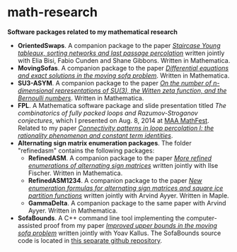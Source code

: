 # math-research

**Software packages related to my mathematical research**

* **OrientedSwaps**. A companion package to the paper *[Staircase Young tableaux, sorting networks and last passage percolation](https://onlinelibrary.wiley.com/doi/full/10.1002/rsa.21055)* written jointly with Elia Bisi, Fabio Cunden and Shane Gibbons. Written in Mathematica.
* **MovingSofas**. A companion package to the paper *[Differential equations and exact solutions in the moving sofa problem](https://www.tandfonline.com/doi/full/10.1080/10586458.2016.1270858)*. Written in Mathematica.
* **SU3-ASYM**. A companion package to the paper *[On the number of n-dimensional representations of SU(3), the Witten zeta function, and the Bernoulli numbers](https://arxiv.org/abs/1503.03776)*. Written in Mathematica.
* **FPL**. A Mathematica software package and slide presentation titled *The combinatorics of fully packed loops and Razumov-Stroganov conjectures*, which I presented on Aug. 8, 2014 at [MAA MathFest](https://maa.org/meetings/maa-mathfest). Related to my paper *[Connectivity patterns in loop percolation I: the rationality phenomenon and constant term identities](https://arxiv.org/abs/1303.6341)*.
* **Alternating sign matrix enumeration packages**. The folder "refinedasm" contains the following packages:
  * **RefinedASM**. A companion package to the paper *[More refined enumerations of alternating sign matrices](https://doi.org/10.1016/j.aim.2009.07.003)* written jointly with Ilse Fischer. Written in Mathematica.
  * **RefinedASM1234**. A companion package to the paper *[New enumeration formulas for alternating sign matrices and square ice partition functions](https://doi.org/10.1016/j.aim.2012.11.006)* written jointly with Arvind Ayyer. Written in Maple.
  * **GammaDelta**. A companion package to the same paper with Arvind Ayyer. Written in Mathematica.
* **SofaBounds**. A C++ command line tool implementing the computer-assisted proof from my paper *[Improved upper bounds in the moving sofa problem](https://doi.org/10.1016/j.aim.2018.10.022)* written jointly with Yoav Kallus. The SofaBounds source code is located in [this separate github repository](https://github.com/ykallus/SofaBounds).
  

